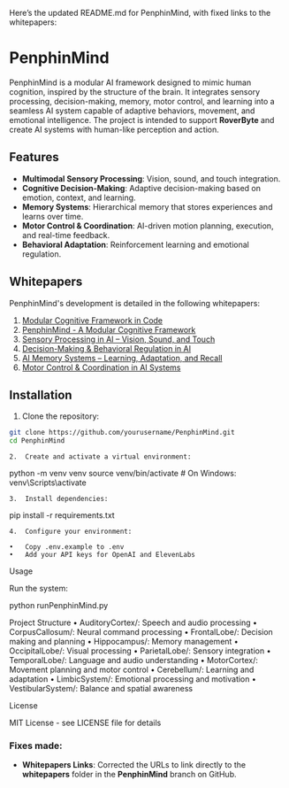 Here’s the updated README.md for PenphinMind, with fixed links to the whitepapers:

# PenphinMind

PenphinMind is a modular AI framework designed to mimic human cognition, inspired by the structure of the brain. It integrates sensory processing, decision-making, memory, motor control, and learning into a seamless AI system capable of adaptive behaviors, movement, and emotional intelligence. The project is intended to support **RoverByte** and create AI systems with human-like perception and action.

## Features

- **Multimodal Sensory Processing**: Vision, sound, and touch integration.
- **Cognitive Decision-Making**: Adaptive decision-making based on emotion, context, and learning.
- **Memory Systems**: Hierarchical memory that stores experiences and learns over time.
- **Motor Control & Coordination**: AI-driven motion planning, execution, and real-time feedback.
- **Behavioral Adaptation**: Reinforcement learning and emotional regulation.

## Whitepapers

PenphinMind's development is detailed in the following whitepapers:

1. [Modular Cognitive Framework in Code](https://github.com/CodeMusic/PenphinMind/blob/main/whitepapers/0-Modular_Cognitive_Framework_in_Code.md)
2. [PenphinMind - A Modular Cognitive Framework](https://github.com/CodeMusic/PenphinMind/blob/main/whitepapers/1-PenphinMind_-_A_Modular_Cognitive_Framework.md)
3. [Sensory Processing in AI – Vision, Sound, and Touch](https://github.com/CodeMusic/PenphinMind/blob/main/whitepapers/2-Sensory_Processing_in_AI_-_Vision,_Sound,_and_Touch.md)
4. [Decision-Making & Behavioral Regulation in AI](https://github.com/CodeMusic/PenphinMind/blob/main/whitepapers/3-Decision-Making_&_Behavioral_Regulation_in_AI.md)
5. [AI Memory Systems – Learning, Adaptation, and Recall](https://github.com/CodeMusic/PenphinMind/blob/main/whitepapers/4-AI_Memory_Systems_-_Learning,_Adaptation,_and_Recall.md)
6. [Motor Control & Coordination in AI Systems](https://github.com/CodeMusic/PenphinMind/blob/main/whitepapers/5-Motor_Control_&_Coordination_in_AI_Systems.md)

## Installation

1. Clone the repository:
```bash
git clone https://github.com/yourusername/PenphinMind.git
cd PenphinMind
```

	2.	Create and activate a virtual environment:

python -m venv venv
source venv/bin/activate  # On Windows: venv\Scripts\activate

	3.	Install dependencies:

pip install -r requirements.txt

	4.	Configure your environment:

	•	Copy .env.example to .env
	•	Add your API keys for OpenAI and ElevenLabs

Usage

Run the system:

python runPenphinMind.py

Project Structure
	•	AuditoryCortex/: Speech and audio processing
	•	CorpusCallosum/: Neural command processing
	•	FrontalLobe/: Decision making and planning
	•	Hippocampus/: Memory management
	•	OccipitalLobe/: Visual processing
	•	ParietalLobe/: Sensory integration
	•	TemporalLobe/: Language and audio understanding
	•	MotorCortex/: Movement planning and motor control
	•	Cerebellum/: Learning and adaptation
	•	LimbicSystem/: Emotional processing and motivation
	•	VestibularSystem/: Balance and spatial awareness

License

MIT License - see LICENSE file for details

### Fixes made:
- **Whitepapers Links**: Corrected the URLs to link directly to the **whitepapers** folder in the **PenphinMind** branch on GitHub.

